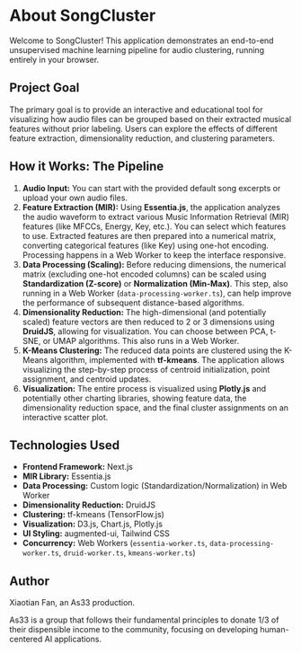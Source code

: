 # About SongCluster

Welcome to SongCluster! This application demonstrates an end-to-end unsupervised machine learning pipeline for audio clustering, running entirely in your browser.

## Project Goal

The primary goal is to provide an interactive and educational tool for visualizing how audio files can be grouped based on their extracted musical features without prior labeling. Users can explore the effects of different feature extraction, dimensionality reduction, and clustering parameters.

## How it Works: The Pipeline

1.  **Audio Input:** You can start with the provided default song excerpts or upload your own audio files.
2.  **Feature Extraction (MIR):** Using **Essentia.js**, the application analyzes the audio waveform to extract various Music Information Retrieval (MIR) features (like MFCCs, Energy, Key, etc.). You can select which features to use. Extracted features are then prepared into a numerical matrix, converting categorical features (like Key) using one-hot encoding. Processing happens in a Web Worker to keep the interface responsive.
3.  **Data Processing (Scaling):** Before reducing dimensions, the numerical matrix (excluding one-hot encoded columns) can be scaled using **Standardization (Z-score)** or **Normalization (Min-Max)**. This step, also running in a Web Worker (`data-processing-worker.ts`), can help improve the performance of subsequent distance-based algorithms.
4.  **Dimensionality Reduction:** The high-dimensional (and potentially scaled) feature vectors are then reduced to 2 or 3 dimensions using **DruidJS**, allowing for visualization. You can choose between PCA, t-SNE, or UMAP algorithms. This also runs in a Web Worker.
5.  **K-Means Clustering:** The reduced data points are clustered using the K-Means algorithm, implemented with **tf-kmeans**. The application allows visualizing the step-by-step process of centroid initialization, point assignment, and centroid updates.
6.  **Visualization:** The entire process is visualized using **Plotly.js** and potentially other charting libraries, showing feature data, the dimensionality reduction space, and the final cluster assignments on an interactive scatter plot.

## Technologies Used

*   **Frontend Framework:** Next.js
*   **MIR Library:** Essentia.js
*   **Data Processing:** Custom logic (Standardization/Normalization) in Web Worker
*   **Dimensionality Reduction:** DruidJS
*   **Clustering:** tf-kmeans (TensorFlow.js)
*   **Visualization:** D3.js, Chart.js, Plotly.js
*   **UI Styling:** augmented-ui, Tailwind CSS
*   **Concurrency:** Web Workers (`essentia-worker.ts`, `data-processing-worker.ts`, `druid-worker.ts`, `kmeans-worker.ts`)

## Author

Xiaotian Fan, an As33 production.

As33 is a group that follows their fundamental principles to donate 1/3 of their dispensible income to the community, focusing on developing human-centered AI applications. 
